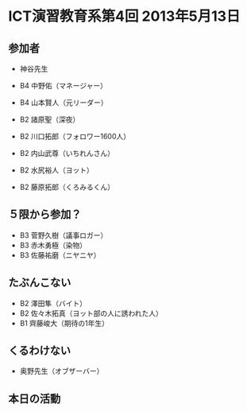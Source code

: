 # ICT演習教育系第4回 2013年5月13日
## 参加者
* 神谷先生
* B4 中野佑（マネージャー）
* B4 山本賢人（元リーダー）

* B2 諸原聖（深夜）
* B2 川口拓郎（フォロワー1600人）
* B2 内山武尊（いちれんさん）
* B2 水尻裕人（ヨット）
* B2 藤原拓郎（くろみるくん）

## ５限から参加？
* B3 菅野久樹（議事ロガー）
* B3 赤木勇極（染物）
* B3 佐藤祐磨（ニヤニヤ）

## たぶんこない
* B2 澤田隼（バイト）
* B2 佐々木拓真（ヨット部の人に誘われた人）
* B1 齊藤峻大（期待の1年生）

## くるわけない
* 奥野先生（オブザーバー）

## 本日の活動
